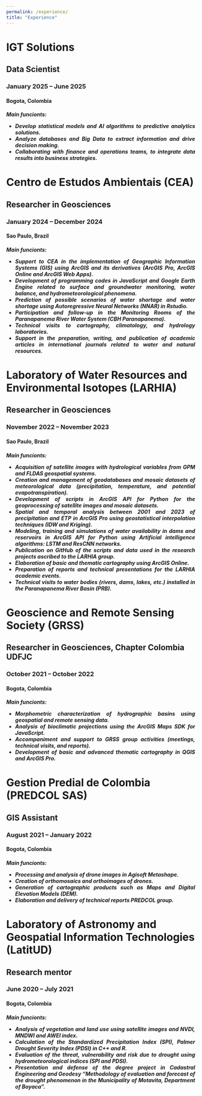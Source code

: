 ```yaml
---
permalink: /experience/
title: "Experience"
---
```


<h1 align="left"> IGT Solutions </h1>
<h2 align="left"> Data Scientist </h2>
<h3 align="left"> January 2025 – June 2025 </h3>
<h4 align="left"> Bogota, Colombia </h4>

<h5 align="justify">
 Main funcionts: 
 
- Develop statistical models and AI algorithms to predictive analytics solutions.
- Analyze databases and Big Data to extract information and drive decision making.
- Collaborating with finance and operations teams, to integrate data results into business strategies.</h5>

<h1 align="left"> Centro de Estudos Ambientais (CEA) </h1>
<h2 align="left"> Researcher in Geosciences </h2>
<h3 align="left"> January 2024 – December 2024 </h3>
<h4 align="left"> Sao Paulo, Brazil </h4>

<h5 align="justify">
 Main funcionts: 
 
- Support to CEA in the implementation of Geographic Information Systems (GIS) using ArcGIS and its derivatives (ArcGIS Pro,
ArcGIS Online and ArcGIS Web Apps).
- Development of programming codes in JavaScript and Google Earth Engine related to surface and groundwater
monitoring, water balance, and hydrometeorological phenomena.
- Prediction of possible scenarios of water shortage and water shortage using Autoregressive Neural Networks (NNAR) in
Rstudio.
- Participation and follow-up in the Monitoring Rooms of the Paranapanema River Water System (CBH Paranapanema).
- Technical visits to cartography, climatology, and hydrology laboratories.
- Support in the preparation, writing, and publication of academic articles in international journals related to water and
natural resources.</h5>

<h1 align="left"> Laboratory of Water Resources and Environmental Isotopes (LARHIA) </h1>
<h2 align="left"> Researcher in Geosciences </h2>
<h3 align="left"> November 2022 – November 2023 </h3>
<h4 align="left"> Sao Paulo, Brazil </h4>

<h5 align="justify">
 Main funcionts: 

  - Acquisition of satellite images with hydrological variables from GPM and FLDAS geospatial systems.
- Creation and management of geodatabases and mosaic datasets of meteorological data (precipitation, temperature, and
potential evapotranspiration).
- Development of scripts in ArcGIS API for Python for the geoprocessing of satellite images and mosaic datasets.
- Spatial and temporal analysis between 2001 and 2023 of precipitation and ETP in ArcGIS Pro using geostatistical
interpolation techniques (IDW and Kriging).
- Modeling, training and simulations of water availability in dams and reservoirs in ArcGIS API for Python using Artificial
intelligence algorithms: LSTM and ResCNN networks.
- Publication on GitHub of the scripts and data used in the research projects ascribed to the LARHIA group.
- Elaboration of basic and thematic cartography using ArcGIS Online.
- Preparation of reports and technical presentations for the LARHIA academic events.
- Technical visits to water bodies (rivers, dams, lakes, etc.) installed in the Paranapanema River Basin (PRB).</h5>

<h1 align="left"> Geoscience and Remote Sensing Society (GRSS) </h1>
<h2 align="left"> Researcher in Geosciences, Chapter Colombia UDFJC </h2>
<h3 align="left"> October 2021 – October 2022 </h3>
<h4 align="left"> Bogota, Colombia </h4>

<h5 align="justify">
 Main funcionts: 
  
- Morphometric characterization of hydrographic basins using geospatial and remote sensing data.
- Analysis of bioclimatic projections using the ArcGIS Maps SDK for JavaScript.
- Accompaniment and support to GRSS group activities (meetings, technical visits, and reports).
- Development of basic and advanced thematic cartography in QGIS and ArcGIS Pro.</h5>

<h1 align="left"> Gestion Predial de Colombia (PREDCOL SAS) </h1>
<h2 align="left"> GIS Assistant </h2>
<h3 align="left"> August 2021 – January 2022 </h3>
<h4 align="left"> Bogota, Colombia </h4>

<h5 align="justify">
 Main funcionts: 

- Processing and analysis of drone images in Agisoft Metashape.
- Creation of orthomosaics and orthoimages of drones.
- Generation of cartographic products such as Maps and Digital Elevation Models (DEM).
- Elaboration and delivery of technical reports PREDCOL group.</h5>

<h1 align="left"> Laboratory of Astronomy and Geospatial Information Technologies (LatitUD) </h1>
<h2 align="left"> Research mentor </h2>
<h3 align="left"> June 2020 – July 2021 </h3>
<h4 align="left"> Bogota, Colombia </h4>

<h5 align="justify">
 Main funcionts: 

- Analysis of vegetation and land use using satellite images and NVDI, MNDWI and AWEI index.
- Calculation of the Standardized Precipitation Index (SPI), Palmer Drought Severity Index (PDSI) in C++ and R.
- Evaluation of the threat, vulnerability and risk due to drought using hydrometeorological indices (SPI and PDSI).
- Presentation and defense of the degree project in Cadastral Engineering and Geodesy “Methodology of evaluation and
forecast of the drought phenomenon in the Municipality of Motavita, Department of Boyaca”.</h5>

